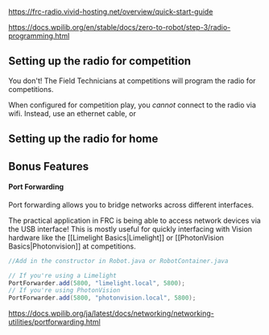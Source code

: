 

https://frc-radio.vivid-hosting.net/overview/quick-start-guide

https://docs.wpilib.org/en/stable/docs/zero-to-robot/step-3/radio-programming.html


## Setting up the radio for competition
You don't! The Field Technicians at competitions will program the radio  for competitions. 

When configured for competition play, you _cannot_ connect to the radio via wifi. Instead, use an ethernet cable, or 


## Setting up the radio for home





## Bonus Features

#### Port Forwarding
Port forwarding allows you to bridge networks across different interfaces. 

The practical application in FRC is being able to access network devices via the USB interface! This is mostly useful for quickly interfacing with Vision hardware like the [[Limelight Basics|Limelight]] or [[PhotonVision Basics|Photonvision]] at competitions.

```java
//Add in the constructor in Robot.java or RobotContainer.java

// If you're using a Limelight
PortForwarder.add(5800, "limelight.local", 5800);
// If you're using PhotonVision
PortForwarder.add(5800, "photonvision.local", 5800);
```

https://docs.wpilib.org/ja/latest/docs/networking/networking-utilities/portforwarding.html